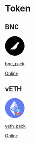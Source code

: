 # Token

## BNC

![](../.gitbook/assets/image%20%284%29.png)

[bnc\_pack](https://raw.githubusercontent.com/bifrost-finance/design-assets/master/token_logo/bnc/BNC_Pack.zip)

[Online](https://github.com/bifrost-finance/design-assets/tree/master/token_logo/bnc)

## vETH

![](../.gitbook/assets/image%20%286%29%20%281%29%20%282%29%20%282%29%20%285%29%20%282%29%20%283%29.png)

[veth\_pack](https://raw.githubusercontent.com/bifrost-finance/design-assets/master/token_logo/veth/vETH_Pack.zip)

[Online](https://github.com/bifrost-finance/design-assets/tree/master/token_logo/veth)

